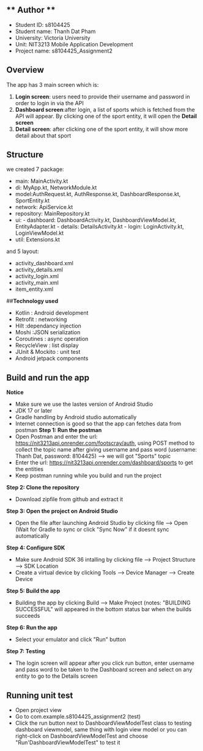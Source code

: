 ## ** Author **
- Student ID: s8104425
- Student name: Thanh Dat Pham
- University: Victoria University
- Unit: NIT3213 Mobile Application Development
- Project name: s8104425_Assignment2

## **Overview**
The app has 3 main screen which is:
1. **Login screen**: users need to provide their username and password in order to login in via the API
2. **Dashboard screen**:after login, a list of sports which is fetched from the API will appear. By clicking one of the sport entity, it will open the **Detail screen**
3. **Detail screen**: after clicking one of the sport entity, it will show more detail about that sport

## **Structure**
we created 7 package:
- main: MainActivity.kt
- di: MyApp.kt, NetworkModule.kt
- model:AuthRequest.kt, AuthResponse.kt, DashboardResponse.kt, SportEntity.kt
- network: ApiService.kt
- repository: MainRepository.kt
- ui: - dashboard: DashboardActivity.kt, DashboardViewModel.kt, EntityAdapter.kt
      - details: DetailsActivity.kt
      - login: LoginActivity.kt, LoginViewModel.kt
- util: Extensions.kt

and 5 layout:
- activity_dashboard.xml
- activity_details.xml
- activity_login.xml
- activity_main.xml
- item_entity.xml

##**Technology used**
- Kotlin          : Android development
- Retrofit        : networking
- Hilt            :dependancy injection
- Moshi           :JSON serialization
- Coroutines      : async operation
- RecycleView     : list display
- JUnit & Mockito : unit test
- Android jetpack components

## **Build and run the app**
**Notice**
- Make sure we use the lastes version of Android Studio
- JDK 17 or later
- Gradle handling by Android studio automatically
- Internet connection is good so that the app can fetches data from postman
**Step 1: Run the postman**
- Open Postman and enter the url: https://nit3213api.onrender.com/footscray/auth, using POST method to collect the topic name after giving username and pass word (username: Thanh Dat, password: 8104425) --> we will got "Sports" topic
- Enter the url: https://nit3213api.onrender.com/dashboard/sports to get the entities
- Keep postman running while you build and run the project

**Step 2: Clone the repository**
- Download zipfile from github and extract it

**Step 3: Open the project on Android Studio**
- Open the file after launching Android Studio by clicking file --> Open
(Wait for Gradle to sync or click "Sync Now" if it doesnt sync automatically

**Step 4: Configure SDK**
- Make sure Android SDK 36 intalling by clicking file --> Project Structure --> SDK Location 
- Create a virtual device by clicking Tools --> Device Manager --> Create Device

**Step 5: Build the app**
- Building the app by clicking Build --> Make Project
(notes: "BUILDING SUCCESSFUL" will appeared in the bottom status bar when the builds succeeds

**Step 6: Run the app**
- Select your emulator and click "Run" button

**Step 7: Testing**
- The login screen will appear after you click run button, enter username and pass word to be taken to the Dashboard screen and select on any entity to go to the Details screen


## **Running unit test**
- Open project view 
- Go to com.example.s8104425_assignment2 (test)
- Click the run button next to DashboardViewModelTest class to testing dashboard viewmodel, same thing with login view model or you can right-click on DashboardViewModelTest and choose "Run'DashboardViewModelTest" to test it
